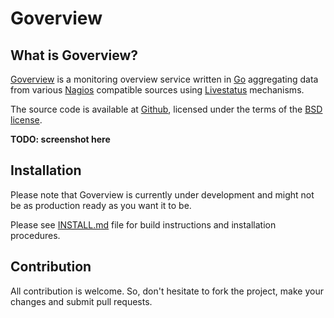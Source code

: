 Goverview
=========

What is Goverview?
------------------

[Goverview][0] is a monitoring overview service written in [Go][1] aggregating data from various [Nagios][2] compatible sources using [Livestatus][3] mechanisms.

The source code is available at [Github][0], licensed under the terms of the [BSD license][4].

**TODO: screenshot here**

Installation
------------

Please note that Goverview is currently under development and might not be as production ready as you want it to be.

Please see [INSTALL.md](INSTALL.md) file for build instructions and installation procedures.

Contribution
------------

All contribution is welcome. So, don't hesitate to fork the project, make your changes and submit pull requests.


[0]: https://github.com/vbatoufflet/goverview
[1]: https://golang.org/
[2]: https://www.nagios.org/
[3]: http://mathias-kettner.de/checkmk_livestatus.html
[4]: http://opensource.org/licenses/BSD-3-Clause

